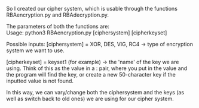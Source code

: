
So I created our cipher system, which is usable through the functions RBAencryption.py and RBAdecryption.py. 

The parameters of both the functions are:  
Usage: python3 RBAencryption.py [ciphersystem] [cipherkeyset]

Possible inputs: 
[ciphersystem] = XOR, DES, VIG, RC4       -> type of encryption system we want to use. 


[cipherkeyset] = keyset1 (for example)    -> the 'name' of the key we are using. Think of this as the value in a <value>:<key> pair, where you put in the value and 
                                             the program will find the key, or create a new 50-character key if the inputted value is not found. 



In this way, we can vary/change both the ciphersystem and the keys (as well as switch back to old ones) we are using for our cipher system. 


